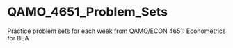 # QAMO_4651_Problem_Sets
Practice problem sets for each week from QAMO/ECON 4651: Econometrics for BEA
